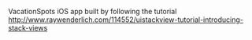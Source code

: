 VacationSpots iOS app built by following the tutorial http://www.raywenderlich.com/114552/uistackview-tutorial-introducing-stack-views

